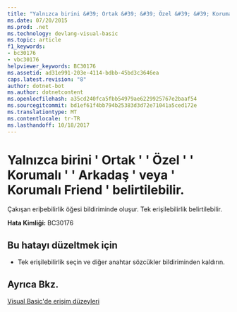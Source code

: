 ```yaml
---
title: "Yalnızca birini &#39; Ortak &#39; &#39; Özel &#39; &#39; Korumalı &#39; &#39; Arkadaş &#39; veya &#39; Korumalı Friend &#39; belirtilebilir."
ms.date: 07/20/2015
ms.prod: .net
ms.technology: devlang-visual-basic
ms.topic: article
f1_keywords:
- bc30176
- vbc30176
helpviewer_keywords: BC30176
ms.assetid: ad31e991-203e-4114-bdbb-45bd3c3646ea
caps.latest.revision: "8"
author: dotnet-bot
ms.author: dotnetcontent
ms.openlocfilehash: a35cd240fca5fbb54979ae6229925767e2baaf54
ms.sourcegitcommit: bd1ef61f4bb794b25383d3d72e71041a5ced172e
ms.translationtype: MT
ms.contentlocale: tr-TR
ms.lasthandoff: 10/18/2017
---
```

# <a name="only-one-of-39public39-39private39-39protected39-39friend39-or-39protected-friend39-can-be-specified"></a>Yalnızca birini &#39; Ortak &#39; &#39; Özel &#39; &#39; Korumalı &#39; &#39; Arkadaş &#39; veya &#39; Korumalı Friend &#39; belirtilebilir.
Çakışan eriþebilirlik öğesi bildiriminde oluşur. Tek erişilebilirlik belirtilebilir.  
  
 **Hata Kimliği:** BC30176  
  
## <a name="to-correct-this-error"></a>Bu hatayı düzeltmek için  
  
-   Tek erişilebilirlik seçin ve diğer anahtar sözcükler bildiriminden kaldırın.  
  
## <a name="see-also"></a>Ayrıca Bkz.  
 [Visual Basic'de erişim düzeyleri](../../visual-basic/programming-guide/language-features/declared-elements/access-levels.md)
